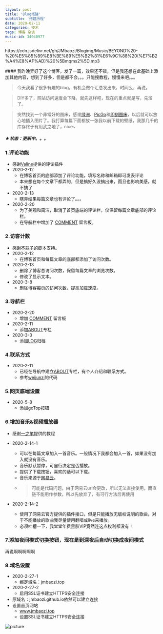 ```yaml
---
layout: post
title: 'Blog搭建'
subtitle: '搭建历程'
date: 2020-02-11
categories: 技术
tags: 博客 杂谈
music-id: 34040977
---
```


<p>https://cdn.jsdelivr.net/gh/JMbaozi/Blogimg/Music/BEYOND%20-%20%E5%85%89%E8%BE%89%E5%B2%81%E6%9C%88%20(%E7%B2%A4%E8%AF%AD)%20%5Bmqms2%5D.mp3</p>
#### 我昨晚弄好了这个博客，发了一篇，效果还不错，但是我还想在此基础上添加其他内容，想到了好多，但是都不会。。。只能搜教程，慢慢来吧。。。

> 今天我看了很多有趣的blog，有机会做个汇总发出来，时间么，再说。

> DIY多了，网站访问速度会下降，就先这样吧，现在的重点就是写，先溜了。

> 突然找到一个非常好的图床，感谢[绿洲]( https://oasis.chengdu.weibo.cn/v1/h5/download )、[PicGo]( https://github.com/Molunerfinn/picgo/releases )和[即刻图床](https://jiketuchuang.com/)，以后就可以放心地插入图片了。我打算每篇下面都放一张我以前下载的壁纸，我那几千的库存终于有用武之地了，nice~

##### ★状态：更新中。。。

### 1.评论功能
* 感谢[Valine]( https://valine.js.org/ )提供的评论插件
* 2020-2-12
  * 在博客首页的底部添加了评论功能，填写名称和邮箱即可发表评论
  * 本来想在每个文章下都弄的，但是搞好久没搞出来，而且也影响美感，就不搞了
* 2020-2-13
  * 瞎弄结果每篇文章也有评论了。。。
* 2020-2-20
  * 为了美观和简洁，取消了首页底端的评论栏，仅保留每篇文章底部的评论栏。
  * 在导航栏中增加了 [COMMENT](https://jmbaozi.github.io/Comment.html) 留言板。

### 2.访客计数
* 感谢[不蒜子](http://busuanzi.ibruce.info/)的脚本支持。 
* 2020-2-12
  * 在博客首页和每篇文章的底部都添加了访问次数。
* 2020-2-13
  * 删除了博客总访问次数，保留每篇文章的浏览次数。
  * 修改了显示文本。
* 2020-3-8
  * 删除博客每页的访问次数，提高加载速度。

### 3.导航栏
* 2020-2-20
  * 增加 [COMMENT](https://jmbaozi.github.io/Comment.html) 留言板
* 2020-2-11
  * 添加[ABOUT](https://jmbaozi.github.io/about.html)专栏
* 2020-3-3
  * 添加[LOG](https://jmbaozi.github.io/log.html)归档

### 4.联系方式
* 2020-2-11
  * 已经在导航中建立[ABOUT](https://jmbaozi.github.io/about.html)专栏，有个人介绍和联系方式。
  * 参考[weijunzi](https://github.com/weijunzii)的代码

### 5.网页底端设置
* 2020-5-8
  * 添加goTop按钮
### 6.增加音乐&视频播放器
* 感谢[一之笔](https://yizibi.github.io/2018/10/15/jekyll%E4%B8%AA%E4%BA%BA%E5%8D%9A%E5%AE%A2%E4%B8%AD%E6%B7%BB%E5%8A%A0%E9%9F%B3%E4%B9%90%E6%92%AD%E6%94%BE%E6%8F%92%E4%BB%B6/)提供的教程
* 2020-2-14-1
  
  * 可以在每篇文章加入一首音乐。一般情况下我都会加入一首，如果没有加入就没有音乐。
  * 音乐默认暂停，可自行决定是否播放。
  * 提供了下载按钮，喜欢的话可以下载。
  * 音乐来源于[网易云](https://music.163.com/#)。
  * > 可能是代码问题，由于网易云url会更改，所以无法直接使用，而直链不能用作参数，所以先放弃了，有可行方法后再使用
* 2020-2-14-2
  * 使用了网易云官方提供的插件接口，但是只能播放无版权说明的歌曲，对于不能播放的歌曲我尽量使用翻唱或live来播放。
  * 必须吐槽一下，我堂堂年费黑胶VIP竟然连这点权利都没有！

### 7.添加夜间模式切换按钮，现在是到深夜后自动切换成夜间模式
再说啊啊啊啊啊

### 8.域名设置
* 2020-2-27-1
  * 绑定域名：jmbaozi.top
* 2020-2-27-2
  * 启用SSL证书建立HTTPS安全连接
* 原域名：jmbaozi.github.io依然可以建立连接
* 设置首页网站
  * www.jmbaozi.top
  * 设置SSL证书建立HTTPS安全连接

![picture](https://photo.feicdn.cn/5e44ec286a71d6061147d565_1581577534111)

